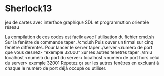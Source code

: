 # Sherlock13
 jeu de cartes avec interface graphique SDL et programmation orientée réseau

La compilation de ces codes est facile avec l'utilisation du fichier cmd.sh 
Sur la fenêtre de commande taper ./cmd.sh
Puis ouver un tirmal sur cinq fenêtre différentes. 
Pour lancer le server taper ./server <numéro de port que vous désirez> "exemple 32000" 
Sur les autres fenêtres taper ./sh13 localhost <numéro du port du server> localhost <numéro de port hors celui du server> exemple 32001 <nom du joueur>
Répetez ça sur les autres fenêtres en excluant à chaque le numéro de port déjà occupé ou utiliser.  
